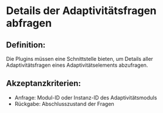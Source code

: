 # Details der Adaptivitätsfragen abfragen

## Definition:

Die Plugins müssen eine Schnittstelle bieten, um Details aller Adaptivitätsfragen eines Adaptivitätselements abzufragen.


## Akzeptanzkriterien:
- Anfrage: Modul-ID oder Instanz-ID des Adaptivitätsmoduls
- Rückgabe: Abschlusszustand der Fragen
